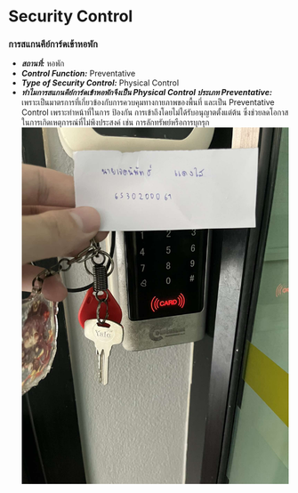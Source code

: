 # Security Control
### การสแกนคีย์การ์ดเข้าหอพัก

- ***สถานที่:*** หอพัก
- ***Control Function:*** Preventative
- ***Type of Security Control:*** Physical Control
- ***ทำไมการสแกนคีย์การ์ดเข้าหอพักจึงเป็น Physical Control ประเภท Preventative:*** เพราะเป็นมาตรการที่เกี่ยวข้องกับการควบคุมทางกายภาพของพื้นที่ และเป็น Preventative Control เพราะทำหน้าที่ในการ ป้องกัน การเข้าถึงโดยไม่ได้รับอนุญาตตั้งแต่ต้น ซึ่งช่วยลดโอกาสในการเกิดเหตุการณ์ที่ไม่พึงประสงค์ เช่น การลักทรัพย์หรือการบุกรุก
![Security](images/Security.jpg)
